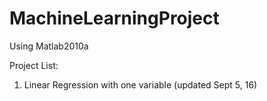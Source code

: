 # MachineLearningProject

Using Matlab2010a

Project List:

1. Linear Regression with one variable (updated Sept 5, 16)
